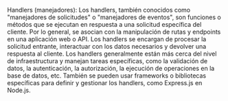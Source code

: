 Handlers (manejadores):
Los handlers, también conocidos como "manejadores de solicitudes" o "manejadores de eventos", son funciones o métodos que se ejecutan en respuesta a una solicitud específica del cliente. Por lo general, se asocian con la manipulación de rutas y endpoints en una aplicación web o API. Los handlers se encargan de procesar la solicitud entrante, interactuar con los datos necesarios y devolver una respuesta al cliente. Los handlers generalmente están más cerca del nivel de infraestructura y manejan tareas específicas, como la validación de datos, la autenticación, la autorización, la ejecución de operaciones en la base de datos, etc. También se pueden usar frameworks o bibliotecas específicas para definir y gestionar los handlers, como Express.js en Node.js.